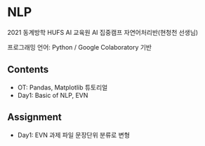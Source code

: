 # NLP
2021 동계방학 HUFS AI 교육원 AI 집중캠프 자연어처리반(현청천 선생님)

프로그래밍 언어: Python / Google Colaboratory 기반

## Contents
 - OT: Pandas, Matplotlib 튜토리얼
 - Day1: Basic of NLP, EVN

## Assignment
 - Day1: EVN 과제 파일 문장단위 분류로 변형
